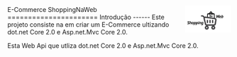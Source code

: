 <img src="logo.png" alt="LogoShoppingNaWeb" title="ShoppingNaWebLogo" align="right" height="60" />
E-Commerce ShoppingNaWeb     
======================
Introdução
------
Este projeto consiste na em criar um E-Commerce ultizando dot.net Core 2.0 e Asp.net.Mvc Core 2.0.

Esta Web Api que utliza dot.net Core 2.0 e Asp.net.Mvc Core 2.0.
